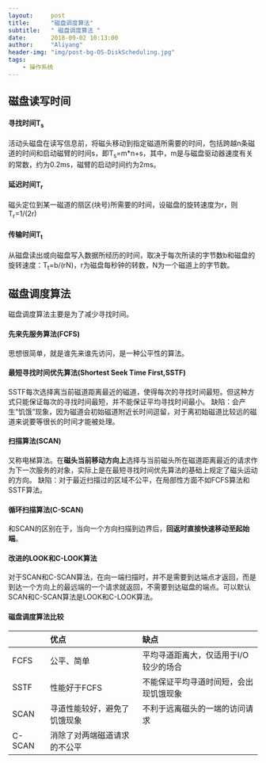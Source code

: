 ```yaml
---
layout:     post
title:      "磁盘调度算法"
subtitle:   " 磁盘调度算法 "
date:       2018-09-02 10:13:00
author:     "Aliyang"
header-img: "img/post-bg-OS-DiskScheduling.jpg"
tags:
    - 操作系统
---
```

## 磁盘读写时间
#### 寻找时间T<sub>s</sub>
活动头磁盘在读写信息前，将磁头移动到指定磁道所需要的时间，包括跨越n条磁道的时间和启动磁臂的时间s，即T<sub>s</sub>=m*n+s，其中，m是与磁盘驱动器速度有关的常数，约为0.2ms，磁臂的启动时间约为2ms。

#### 延迟时间T<sub>r</sub>
磁头定位到某一磁道的扇区(块号)所需要的时间，设磁盘的旋转速度为r，则T<sub>r</sub>=1/(2r)

#### 传输时间T<sub>t</sub>
从磁盘读出或向磁盘写入数据所经历的时间，取决于每次所读的字节数b和磁盘的旋转速度：T<sub>t</sub>=b/(rN)，r为磁盘每秒钟的转数，N为一个磁道上的字节数。

## 磁盘调度算法
磁盘调度算法主要是为了减少寻找时间。
#### 先来先服务算法(FCFS)
思想很简单，就是谁先来谁先访问，是一种公平性的算法。

#### 最短寻找时间优先算法(Shortest Seek Time First,SSTF)
SSTF每次选择离当前磁道距离最近的磁道，使得每次的寻找时间最短。但这种方式只能保证每次的寻找时间最短，并不能保证平均寻找时间最小。
缺陷：会产生“饥饿”现象，因为磁道会初始磁道附近长时间逗留，对于离初始磁道比较远的磁道来说要等很长的时间才能被处理。

#### 扫描算法(SCAN)
又称电梯算法。在**磁头当前移动方向上**选择与当前磁头所在磁道距离最近的请求作为下一次服务的对象，实际上是在最短寻找时间优先算法的基础上规定了磁头运动的方向。
缺陷：对于最近扫描过的区域不公平，在局部性方面不如FCFS算法和SSTF算法。

#### 循环扫描算法(C-SCAN)
和SCAN的区别在于，当向一个方向扫描到边界后，**回返时直接快速移动至起始端**。

#### 改进的LOOK和C-LOOK算法
对于SCAN和C-SCAN算法，在向一端扫描时，并不是需要到达端点才返回，而是到达一个方向上的最远端的一个请求就返回，不需要到达磁盘的端点。可以默认SCAN和C-SCAN算法是LOOK和C-LOOK算法。

#### 磁盘调度算法比较

||优点|缺点|
|:-|:-|:-|
|FCFS|公平、简单|平均寻道距离大，仅适用于I/O较少的场合|
|SSTF|性能好于FCFS|不能保证平均寻道时间短，会出现饥饿现象|
|SCAN|寻道性能较好，避免了饥饿现象|不利于远离磁头的一端的访问请求|
|C-SCAN|消除了对两端磁道请求的不公平||


